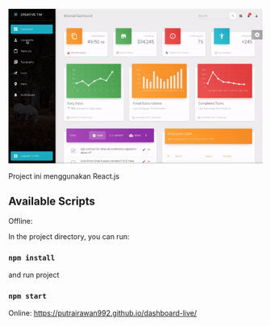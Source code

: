 ![Product Gif](src/assets/github/md-react.gif)

Project ini menggunakan React.js
## Available Scripts

Offline:

In the project directory, you can run:
### `npm install`

and run project
### `npm start`

Online:
https://putrairawan992.github.io/dashboard-live/

